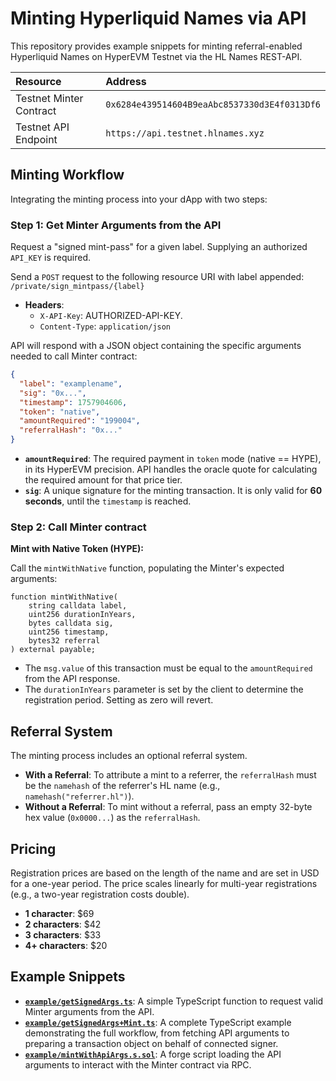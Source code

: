 # Minting Hyperliquid Names via API

This repository provides example snippets for minting referral-enabled Hyperliquid Names on HyperEVM Testnet via the HL Names REST-API.

| **Resource** | **Address** |
| :--- | :--- |
| Testnet Minter Contract | `0x6284e439514604B9eaAbc8537330d3E4f0313Df6` |
| Testnet API Endpoint | `https://api.testnet.hlnames.xyz`|

## Minting Workflow

Integrating the minting process into your dApp with two steps:

### Step 1: Get Minter Arguments from the API

Request a "signed mint-pass" for a given label. Supplying an authorized `API_KEY` is required.

Send a `POST` request to the following resource URI with label appended: `/private/sign_mintpass/{label}`

*   **Headers**:
    *   `X-API-Key`: AUTHORIZED-API-KEY.
    *   `Content-Type`: `application/json`

API will respond with a JSON object containing the specific arguments needed to call Minter contract:
```json
{
  "label": "examplename",
  "sig": "0x...",
  "timestamp": 1757904606,
  "token": "native",
  "amountRequired": "199004",
  "referralHash": "0x..."
}
```

- **`amountRequired`**: The required payment in `token` mode (native == HYPE), in its HyperEVM precision. API handles the oracle quote for calculating the required amount for that price tier.
- **`sig`**: A unique signature for the minting transaction. It is only valid for **60 seconds**, until the `timestamp` is reached.

### Step 2: Call Minter contract

**Mint with Native Token (HYPE):**

Call the `mintWithNative` function, populating the Minter's expected arguments:

```solidity
function mintWithNative(
    string calldata label,
    uint256 durationInYears,
    bytes calldata sig,
    uint256 timestamp,
    bytes32 referral
) external payable;
```
- The `msg.value` of this transaction must be equal to the `amountRequired` from the API response.
- The `durationInYears` parameter is set by the client to determine the registration period. Setting as zero will revert.

## Referral System

The minting process includes an optional referral system.

- **With a Referral**: To attribute a mint to a referrer, the `referralHash` must be the `namehash` of the referrer's HL name (e.g., `namehash("referrer.hl")`).
- **Without a Referral**: To mint without a referral, pass an empty 32-byte hex value (`0x0000...`) as the `referralHash`.

## Pricing

Registration prices are based on the length of the name and are set in USD for a one-year period. The price scales linearly for multi-year registrations (e.g., a two-year registration costs double).

- **1 character**: $69
- **2 characters**: $42
- **3 characters**: $33
- **4+ characters**: $20

## Example Snippets

- **[`example/getSignedArgs.ts`](example/getSignedArgs.ts)**: A simple TypeScript function to request valid Minter arguments from the API.
- **[`example/getSignedArgs+Mint.ts`](example/getSignedArgs%2BMint.ts)**: A complete TypeScript example demonstrating the full workflow, from fetching API arguments to preparing a transaction object on behalf of connected signer.
- **[`example/mintWithApiArgs.s.sol`](example/mintWithApiArgs.s.sol)**: A forge script loading the API arguments to interact with the Minter contract via RPC.
